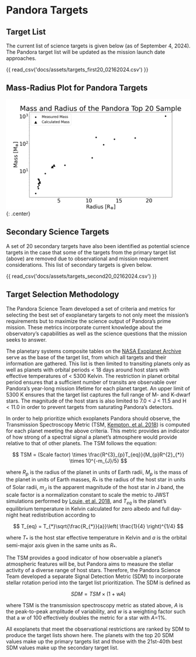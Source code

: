 # Pandora Targets

## Target List
The current list of science targets is given below (as of September 4, 2024). The Pandora target list will be updated as the mission launch date approaches.

{{ read_csv('docs/assets/targets_first20_02162024.csv') }}

## Mass-Radius Plot for Pandora Targets

![](assets/M-R_targets2024.png){: .center}

## Secondary Science Targets
A set of 20 secondary targets have also been identified as potential science targets in the case that some of the targets from the primary target list (above) are removed due to observational and mission requirement considerations. This list of secondary targets is given below.

{{ read_csv('docs/assets/targets_second20_02162024.csv') }}

## Target Selection Methodology
The Pandora Science Team developed a set of criteria and metrics for selecting the best set of exoplanetary targets to not only meet the mission’s requirements but to maximize the science output of Pandora’s prime mission. These metrics incorporate current knowledge about the observatory’s capabilities as well as the science questions that the mission seeks to answer.

The planetary systems composite tables on the [NASA Exoplanet Archive](https://exoplanetarchive.ipac.caltech.edu/) serve as the base of the target list, from which all targets and their information are gathered. This list is then limited to transiting planets only as well as planets with orbital periods < 18 days around host stars with effective temperatures of < 5300 Kelvin. The restriction in planet orbital period ensures that a sufficient number of transits are observable over Pandora’s year-long mission lifetime for each planet target. An upper limit of 5300 K ensures that the target list captures the full range of M- and K-dwarf stars. The magnitude of the host stars is also limited to 7.0 < J < 11.5 and H < 11.0 in order to prevent targets from saturating Pandora’s detectors.

In order to help prioritize which exoplanets Pandora should observe, the Transmission Spectroscopy Metric (TSM, [Kempton, et al. 2018](https://ui.adsabs.harvard.edu/abs/2018PASP..130k4401K/abstract)) is computed for each planet meeting the above criteria. This metric provides an indicator of how strong of a spectral signal a planet’s atmosphere would provide relative to that of other planets. The TSM follows the equation:

$$
TSM = (Scale factor) \times \frac{R^{3}_{p}T_{eq}}{M_{p}R^{2}_{*}} \times 10^{-m_{J}/5}
$$

where $R_{p}$ is the radius of the planet in units of Earth radii, $M_{p}$ is the mass of the planet in units of Earth masses, $R_{*}$ is the radius of the host star in units of Solar radii, $m_{J}$ is the apparent magnitude of the host star in J band, the scale factor is a normalization constant to scale the metric to JWST simulations performed by [Louie, et al. 2018](https://ui.adsabs.harvard.edu/abs/2018AAS...23112806L/abstract), and $T_{eq}$ is the planet’s equilibrium temperature in Kelvin calculated for zero albedo and full day-night heat redistribution according to

$$
T_{eq} = T_{*}\sqrt{\frac{R_{*}}{a}}\left( \frac{1}{4} \right)^{1/4}
$$

where $T_{*}$ is the host star effective temperature in Kelvin and $a$ is the orbital semi-major axis given in the same units as $R_{*}$.

The TSM provides a good indicator of how observable a planet’s atmospheric features will be, but Pandora aims to measure the stellar activity of a diverse range of host stars. Therefore, the Pandora Science Team developed a separate Signal Detection Metric (SDM) to incorporate stellar rotation period into the target list prioritization. The SDM is defined as

$$
SDM = TSM \times (1+wA)
$$

where TSM is the transmission spectroscopy metric as stated above, $A$ is the peak-to-peak amplitude of variability, and $w$ is a weighting factor such that a $w$ of 100 effectively doubles the metric for a star with $A$=1%.

All exoplanets that meet the observational restrictions are ranked by SDM to produce the target lists shown here. The planets with the top 20 SDM values make up the primary targets list and those with the 21st-40th best SDM values make up the secondary target list.
